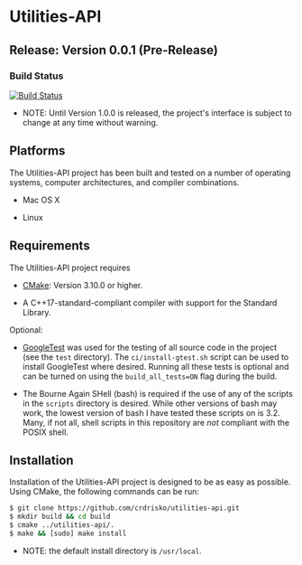 # Utilities-API

## Release: Version 0.0.1 (Pre-Release)

### Build Status

[![Build Status](https://travis-ci.com/crdrisko/utilities-api.svg?branch=master)](https://travis-ci.com/crdrisko/utilities-api)

- NOTE: Until Version 1.0.0 is released, the project's interface is subject to change at any time without warning.

## Platforms

The Utilities-API project has been built and tested on a number of operating systems, computer architectures, and compiler combinations.

- Mac OS X

- Linux

## Requirements

The Utilities-API project requires

- [CMake](https://cmake.org): Version 3.10.0 or higher.

- A C++17-standard-compliant compiler with support for the Standard Library.

Optional:

- [GoogleTest](https://github.com/google/googletest) was used for the testing of all source code in the project (see the `test` directory). The `ci/install-gtest.sh` script can be used to install GoogleTest where desired. Running all these tests is optional and can be turned on using the `build_all_tests=ON` flag during the build.

- The Bourne Again SHell (bash) is required if the use of any of the scripts in the `scripts` directory is desired. While other versions of bash may work, the lowest version of bash I have tested these scripts on is 3.2. Many, if not all, shell scripts in this repository are *not* compliant with the POSIX shell.

## Installation

Installation of the Utilities-API project is designed to be as easy as possible. Using CMake, the following commands can be run:

```bash
$ git clone https://github.com/crdrisko/utilities-api.git
$ mkdir build && cd build
$ cmake ../utilities-api/.
$ make && [sudo] make install
```

- NOTE: the default install directory is `/usr/local`.
